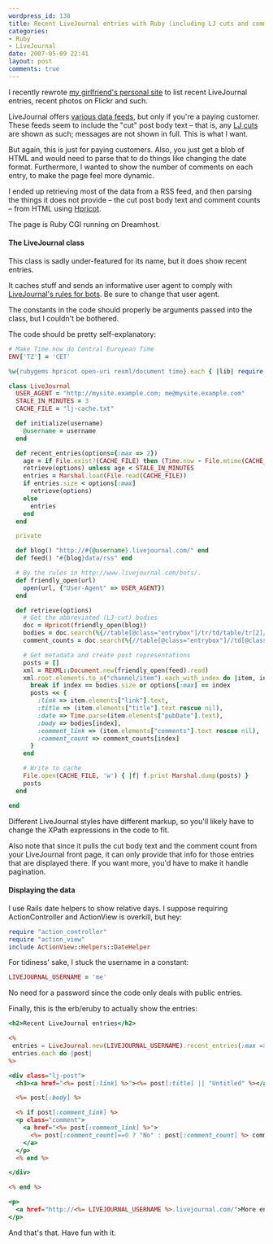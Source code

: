 ```yaml
---
wordpress_id: 138
title: Recent LiveJournal entries with Ruby (including LJ cuts and comments)
categories:
- Ruby
- LiveJournal
date: 2007-05-09 22:41
layout: post
comments: true
---
```

I recently rewrote <a href="http://i.johannaost.com">my girlfriend's personal site</a> to list recent LiveJournal entries, recent photos on Flickr and such.

LiveJournal offers <a href="http://www.livejournal.com/developer/embedding.bml?method=all">various data feeds</a>, but only if you're a paying customer. These feeds seem to include the "cut" post body text – that is, any <a href="http://www.livejournal.com/support/faqbrowse.bml?faqid=75">LJ cuts</a> are shown as such; messages are not shown in full. This is what I want.

But again, this is just for paying customers. Also, you just get a blob of HTML and would need to parse that to do things like changing the date format. Furthermore, I wanted to show the number of comments on each entry, to make the page feel more dynamic.

I ended up retrieving most of the data from a RSS feed, and then parsing the things it does not provide – the cut post body text and comment counts – from HTML using <a href="http://code.whytheluckystiff.net/hpricot/">Hpricot</a>.

<!--more-->

The page is Ruby CGI running on Dreamhost.

<h4>The LiveJournal class</h4>

This class is sadly under-featured for its name, but it does show recent entries.

It caches stuff and sends an informative user agent to comply with <a href="http://www.livejournal.com/bots/">LiveJournal's rules for bots</a>. Be sure to change that user agent.

The constants in the code should properly be arguments passed into the class, but I couldn't be bothered.

The code should be pretty self-explanatory:

``` ruby
# Make Time.now do Central European Time
ENV['TZ'] = 'CET'

%w{rubygems hpricot open-uri rexml/document time}.each { |lib| require lib }

class LiveJournal
  USER_AGENT = "http://mysite.example.com; me@mysite.example.com"
  STALE_IN_MINUTES = 3
  CACHE_FILE = "lj-cache.txt"

  def initialize(username)
    @username = username
  end

  def recent_entries(options={:max => 2})
    age = if File.exist?(CACHE_FILE) then (Time.now - File.mtime(CACHE_FILE))/60 else STALE_IN_MINUTES end
    retrieve(options) unless age < STALE_IN_MINUTES
    entries = Marshal.load(File.read(CACHE_FILE))
    if entries.size < options[:max]
      retrieve(options)
    else
      entries
    end
  end

  private

  def blog() "http://#{@username}.livejournal.com/" end
  def feed() "#{blog}data/rss" end

  # By the rules in http://www.livejournal.com/bots/.
  def friendly_open(url)
    open(url, {"User-Agent" => USER_AGENT})
  end

  def retrieve(options)
    # Get the abbreviated (LJ-cut) bodies
    doc = Hpricot(friendly_open(blog))
    bodies = doc.search(%{//table[@class="entrybox"]/tr/td/table/tr[2]/td}).map { |entry| entry.inner_html.strip }
    comment_counts = doc.search(%{//table[@class="entrybox"]//td[@class="comments"][1]}).map { |td| td.inner_text.scan(/\d+/).first.to_i }

    # Get metadata and create post representations
    posts = []
    xml = REXML::Document.new(friendly_open(feed).read)
    xml.root.elements.to_a("channel/item").each_with_index do |item, index|
      break if index == bodies.size or options[:max] == index
      posts << {
        :link => item.elements["link"].text,
        :title => (item.elements["title"].text rescue nil),
        :date => Time.parse(item.elements["pubDate"].text),
        :body => bodies[index],
        :comment_link => (item.elements["comments"].text rescue nil),
        :comment_count => comment_counts[index]
      }
    end

    # Write to cache
    File.open(CACHE_FILE, 'w') { |f| f.print Marshal.dump(posts) }
    posts
  end

end
```

Different LiveJournal styles have different markup, so you'll likely have to change the XPath expressions in the code to fit.

Also note that since it pulls the cut body text and the comment count from your LiveJournal front page, it can only provide that info for those entries that are displayed there. If you want more, you'd have to make it handle pagination.

<h4>Displaying the data</h4>

I use Rails date helpers to show relative days. I suppose requiring ActionController and ActionView is overkill, but hey:

``` ruby
require "action_controller"
require "action_view"
include ActionView::Helpers::DateHelper
```

For tidiness' sake, I stuck the username in a constant:

``` ruby
LIVEJOURNAL_USERNAME = 'me'
```

No need for a password since the code only deals with public entries.

Finally, this is the erb/eruby to actually show the entries:

``` rhtml
<h2>Recent LiveJournal entries</h2>

<%
 entries = LiveJournal.new(LIVEJOURNAL_USERNAME).recent_entries(:max => 3)
 entries.each do |post|
%>

<div class="lj-post">
  <h3><a href="<%= post[:link] %>"><%= post[:title] || "Untitled" %></a>, <%= time_ago_in_words(post[:date]) %> ago</h3>

  <%= post[:body] %>

  <% if post[:comment_link] %>
  <p class="comment">
    <a href="<%= post[:comment_link] %>">
      <%= post[:comment_count]==0 ? "No" : post[:comment_count] %> comment<%= "s" unless post[:comment_count]==1 %>
    </a>
  </p>
  <% end %>

</div>

<% end %>

<p>
  <a href="http://<%= LIVEJOURNAL_USERNAME %>.livejournal.com/">More entries &raquo;</a>
</p>
```

And that's that. Have fun with it.
